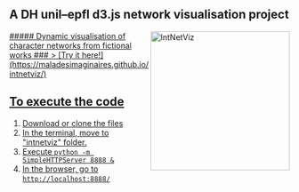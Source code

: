 ## A DH unil–epfl d3.js network visualisation project

<a href="https://maladesimaginaires.github.io/intnetviz/">
<img src="https://raw.githubusercontent.com/maladesimaginaires/intnetviz/gh-pages/img/intnetviz_graph.png" alt="IntNetViz" width="250" align="right"> 
##### Dynamic visualisation of character networks from fictional works
### > [Try it here!](https://maladesimaginaires.github.io/intnetviz/)

## To execute the code

1. Download or clone the files
2. In the terminal, move to "intnetviz" folder.
3. Execute ```python -m SimpleHTTPServer 8888 &```
4. In the browser, go to ```http://localhost:8888/```
